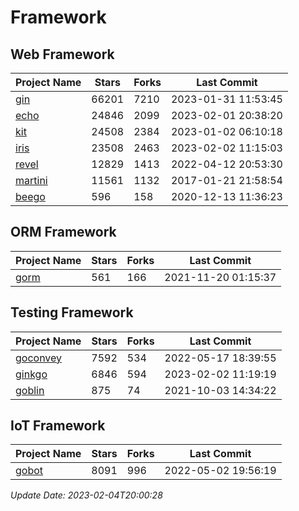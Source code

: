 # Framework

## Web Framework
| Project Name | Stars | Forks | Last Commit |
| ------------ | ----- | ----- | ----------- |
| [gin](https://github.com/gin-gonic/gin) | 66201 | 7210 | 2023-01-31 11:53:45 |
| [echo](https://github.com/labstack/echo) | 24846 | 2099 | 2023-02-01 20:38:20 |
| [kit](https://github.com/go-kit/kit) | 24508 | 2384 | 2023-01-02 06:10:18 |
| [iris](https://github.com/kataras/iris) | 23508 | 2463 | 2023-02-02 11:15:03 |
| [revel](https://github.com/revel/revel) | 12829 | 1413 | 2022-04-12 20:53:30 |
| [martini](https://github.com/go-martini/martini) | 11561 | 1132 | 2017-01-21 21:58:54 |
| [beego](https://github.com/astaxie/beego) | 596 | 158 | 2020-12-13 11:36:23 |

## ORM Framework
| Project Name | Stars | Forks | Last Commit |
| ------------ | ----- | ----- | ----------- |
| [gorm](https://github.com/jinzhu/gorm) | 561 | 166 | 2021-11-20 01:15:37 |

## Testing Framework
| Project Name | Stars | Forks | Last Commit |
| ------------ | ----- | ----- | ----------- |
| [goconvey](https://github.com/smartystreets/goconvey) | 7592 | 534 | 2022-05-17 18:39:55 |
| [ginkgo](https://github.com/onsi/ginkgo) | 6846 | 594 | 2023-02-02 11:19:19 |
| [goblin](https://github.com/franela/goblin) | 875 | 74 | 2021-10-03 14:34:22 |

## IoT Framework
| Project Name | Stars | Forks | Last Commit |
| ------------ | ----- | ----- | ----------- |
| [gobot](https://github.com/hybridgroup/gobot) | 8091 | 996 | 2022-05-02 19:56:19 |

*Update Date: 2023-02-04T20:00:28*